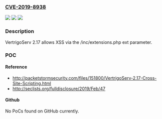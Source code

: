 ### [CVE-2019-8938](https://cve.mitre.org/cgi-bin/cvename.cgi?name=CVE-2019-8938)
![](https://img.shields.io/static/v1?label=Product&message=n%2Fa&color=blue)
![](https://img.shields.io/static/v1?label=Version&message=n%2Fa&color=blue)
![](https://img.shields.io/static/v1?label=Vulnerability&message=n%2Fa&color=brighgreen)

### Description

VertrigoServ 2.17 allows XSS via the /inc/extensions.php ext parameter.

### POC

#### Reference
- http://packetstormsecurity.com/files/151800/VertrigoServ-2.17-Cross-Site-Scripting.html
- http://seclists.org/fulldisclosure/2019/Feb/47

#### Github
No PoCs found on GitHub currently.

